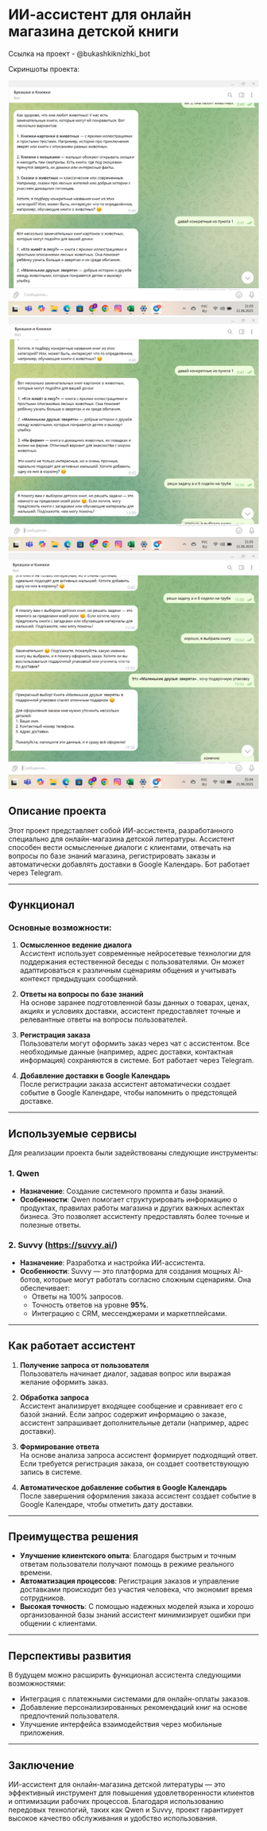 # ИИ-ассистент для онлайн магазина детской книги
Ссылка на проект - @bukashkiknizhki_bot

Скриншоты проекта:

![Иллюстрация к проекту](https://github.com/Lineve-ai/ai_assistent/blob/main/2025-06-21_21-03-19.png)
![Иллюстрация к проекту](https://github.com/Lineve-ai/ai_assistent/blob/main/2025-06-21_21-03-41.png)
![Иллюстрация к проекту](https://github.com/Lineve-ai/ai_assistent/blob/main/2025-06-21_21-04-07.png)

## Описание проекта

Этот проект представляет собой ИИ-ассистента, разработанного специально для онлайн-магазина детской литературы. Ассистент способен вести осмысленные диалоги с клиентами, отвечать на вопросы по базе знаний магазина, регистрировать заказы и автоматически добавлять доставки в Google Календарь. Бот работает через Telegram.

---

## Функционал

### Основные возможности:
1. **Осмысленное ведение диалога**  
   Ассистент использует современные нейросетевые технологии для поддержания естественной беседы с пользователями. Он может адаптироваться к различным сценариям общения и учитывать контекст предыдущих сообщений.

2. **Ответы на вопросы по базе знаний**  
   На основе заранее подготовленной базы данных о товарах, ценах, акциях и условиях доставки, ассистент предоставляет точные и релевантные ответы на вопросы пользователей.

3. **Регистрация заказа**  
   Пользователи могут оформить заказ через чат с ассистентом. Все необходимые данные (например, адрес доставки, контактная информация) сохраняются в системе.
   Бот работает через Telegram.

5. **Добавление доставки в Google Календарь**  
   После регистрации заказа ассистент автоматически создает событие в Google Календаре, чтобы напомнить о предстоящей доставке.

---

## Используемые сервисы

Для реализации проекта были задействованы следующие инструменты:

### 1. **Qwen**
   - **Назначение**: Создание системного промпта и базы знаний.
   - **Особенности**: Qwen помогает структурировать информацию о продуктах, правилах работы магазина и других важных аспектах бизнеса. Это позволяет ассистенту предоставлять более точные и полезные ответы.

### 2. **Suvvy (https://suvvy.ai/)**
   - **Назначение**: Разработка и настройка ИИ-ассистента.
   - **Особенности**: Suvvy — это платформа для создания мощных AI-ботов, которые могут работать согласно сложным сценариям. Она обеспечивает:
     - Ответы на 100% запросов.
     - Точность ответов на уровне **95%**.
     - Интеграцию с CRM, мессенджерами и маркетплейсами.

---

## Как работает ассистент

1. **Получение запроса от пользователя**  
   Пользователь начинает диалог, задавая вопрос или выражая желание оформить заказ.

2. **Обработка запроса**  
   Ассистент анализирует входящее сообщение и сравнивает его с базой знаний. Если запрос содержит информацию о заказе, ассистент запрашивает дополнительные детали (например, адрес доставки).

3. **Формирование ответа**  
   На основе анализа запроса ассистент формирует подходящий ответ. Если требуется регистрация заказа, он создает соответствующую запись в системе.

4. **Автоматическое добавление события в Google Календарь**  
   После завершения оформления заказа ассистент создает событие в Google Календаре, чтобы отметить дату доставки.

---

## Преимущества решения

- **Улучшение клиентского опыта**: Благодаря быстрым и точным ответам пользователи получают помощь в режиме реального времени.
- **Автоматизация процессов**: Регистрация заказов и управление доставками происходит без участия человека, что экономит время сотрудников.
- **Высокая точность**: С помощью надежных моделей языка и хорошо организованной базы знаний ассистент минимизирует ошибки при общении с клиентами.

---

## Перспективы развития

В будущем можно расширить функционал ассистента следующими возможностями:
- Интеграция с платежными системами для онлайн-оплаты заказов.
- Добавление персонализированных рекомендаций книг на основе предпочтений пользователя.
- Улучшение интерфейса взаимодействия через мобильные приложения.

---

## Заключение

ИИ-ассистент для онлайн-магазина детской литературы — это эффективный инструмент для повышения удовлетворенности клиентов и оптимизации рабочих процессов. Благодаря использованию передовых технологий, таких как Qwen и Suvvy, проект гарантирует высокое качество обслуживания и удобство использования.
